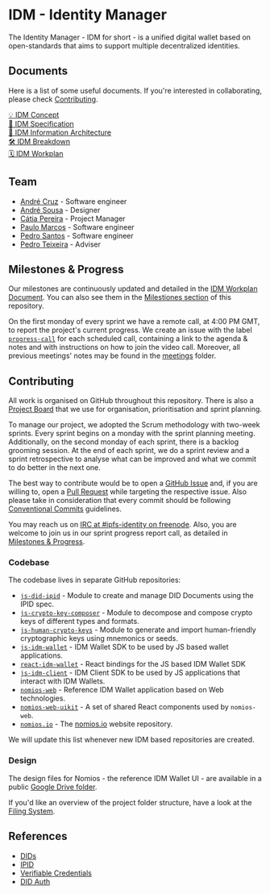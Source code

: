 # IDM - Identity Manager

The Identity Manager - IDM for short - is a unified digital wallet based on open-standards that aims to support multiple decentralized identities.

## Documents

Here is a list of some useful documents. If you're interested in collaborating, please check [Contributing](#contributing).

[💡 IDM Concept](docs/idm-concept.md)   
[📖 IDM Specification](docs/idm-spec.md)   
[📐 IDM Information Architecture](docs/images/diagram_information-architecture.png)   
[🛠 IDM Breakdown](https://docs.google.com/document/d/1g0TjSPjEM4pryPwJTGhIeE4DBsj-VJpz_JqbfllJUgA)   
[🗓 IDM Workplan](https://docs.google.com/spreadsheets/d/1Venqgkcao2Lcje0mkCxr9u0H037aC3H5IxMfsoaeMoE)   

## Team

- [André Cruz](https://github.com/satazor) - Software engineer
- [André Sousa](https://github.com/andreforsousa) - Designer
- [Cátia Pereira](https://github.com/catiatpereira) - Project Manager
- [Paulo Marcos](https://github.com/paulobmarcos) - Software engineer
- [Pedro Santos](https://github.com/PedroMiguelSS) - Software engineer
- [Pedro Teixeira](https://github.com/pgte) - Adviser

## Milestones & Progress

Our milestones are continuously updated and detailed in the [IDM Workplan Document](https://docs.google.com/spreadsheets/d/1Venqgkcao2Lcje0mkCxr9u0H037aC3H5IxMfsoaeMoE). You can also see them in the [Milestiones section](https://github.com/ipfs-shipyard/pm-idm/milestones) of this repository.

On the first monday of every sprint we have a remote call, at 4:00 PM GMT, to report the project's current progress.
We create an issue with the label [`progress-call`](https://github.com/ipfs-shipyard/pm-idm/issues?utf8=%E2%9C%93&q=is%3Aissue+label%3Aprogress-call) for each scheduled call, containing a link to the agenda & notes and with instructions on how to join the video call. Moreover, all previous meetings' notes may be found in the [meetings](meetings) folder.

## Contributing

All work is organised on GitHub throughout this repository. There is also a [Project Board](https://github.com/ipfs-shipyard/pm-idm/projects/1) that we use for organisation, prioritisation and sprint planning.

To manage our project, we adopted the Scrum methodology with two-week sprints.
Every sprint begins on a monday with the sprint planning meeting. Additionally, on the second monday of each sprint, there is a backlog grooming session. At the end of each sprint, we do a sprint review and a sprint retrospective to analyse what can be improved and what we commit to do better in the next one.

The best way to contribute would be to open a [GitHub Issue](https://github.com/ipfs-shipyard/pm-idm/issues) and, if you are willing to, open a [Pull Request](https://github.com/ipfs-shipyard/pm-idm/pulls) while targeting the respective issue. Also please take in consideration that every commit should be following [Conventional Commits](https://conventionalcommits.org/) guidelines.

You may reach us on [IRC at #ipfs-identity on freenode](https://webchat.freenode.net/?channels=%23ipfs-identity). Also, you are welcome to join us in our sprint progress report call, as detailed in [Milestones & Progress](#milestones--progress).


### Codebase

The codebase lives in separate GitHub repositories:

- [`js-did-ipid`](https://github.com/ipfs-shipyard/js-did-ipid) - Module to create and manage DID Documents using the IPID spec.
- [`js-crypto-key-composer`](https://github.com/ipfs-shipyard/js-crypto-key-composer) - Module to decompose and compose crypto keys of different types and formats.
- [`js-human-crypto-keys`](https://github.com/ipfs-shipyard/js-human-crypto-keys) - Module to generate and import human-friendly cryptographic keys using mnemonics or seeds.
- [`js-idm-wallet`](https://github.com/ipfs-shipyard/js-idm-wallet) - IDM Wallet SDK to be used by JS based wallet applications.
- [`react-idm-wallet`](https://github.com/ipfs-shipyard/react-idm-wallet) - React bindings for the JS based IDM Wallet SDK
- [`js-idm-client`](https://github.com/ipfs-shipyard/js-idm-client) - IDM Client SDK to be used by JS applications that interact with IDM Wallets.
- [`nomios-web`](https://github.com/ipfs-shipyard/nomios-web) - Reference IDM Wallet application based on Web technologies.
- [`nomios-web-uikit`](https://github.com/ipfs-shipyard/nomios-web-uikit) - A set of shared React components used by `nomios-web`.
- [`nomios.io`](https://github.com/ipfs-shipyard/nomios.io) - The [nomios.io](https://nomios.io) website repository.

We will update this list whenever new IDM based repositories are created.


### Design

The design files for Nomios - the reference IDM Wallet UI - are available in a public [Google Drive folder](https://drive.google.com/drive/u/1/folders/1eDACNb28V08c57zzLI3Uh8Bc3fo-0T6m).

If you'd like an overview of the project folder structure, have a look at the [Filing System](docs/filing-system.md).


## References

- [DIDs](https://w3c-ccg.github.io/did-spec/)
- [IPID](https://github.com/jonnycrunch/ipid)
- [Verifiable Credentials](https://w3c.github.io/vc-data-model/)
- [DID Auth](https://github.com/WebOfTrustInfo/rwot6-santabarbara/blob/master/final-documents/did-auth.pdf)
